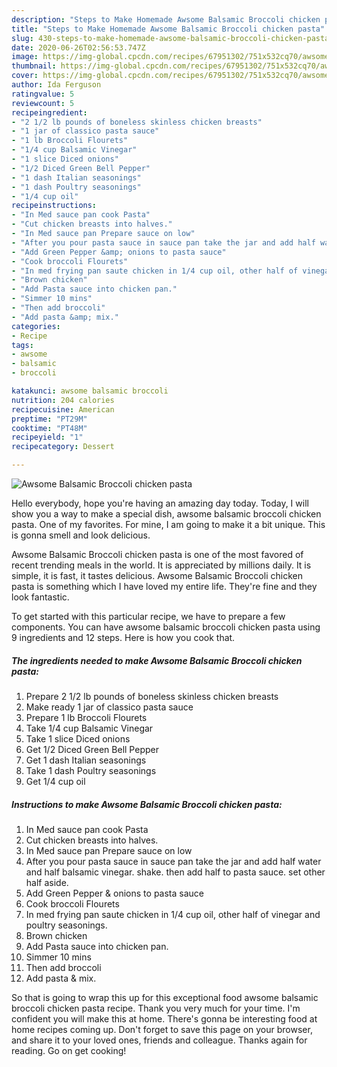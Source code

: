```yaml
---
description: "Steps to Make Homemade Awsome Balsamic Broccoli chicken pasta"
title: "Steps to Make Homemade Awsome Balsamic Broccoli chicken pasta"
slug: 430-steps-to-make-homemade-awsome-balsamic-broccoli-chicken-pasta
date: 2020-06-26T02:56:53.747Z
image: https://img-global.cpcdn.com/recipes/67951302/751x532cq70/awsome-balsamic-broccoli-chicken-pasta-recipe-main-photo.jpg
thumbnail: https://img-global.cpcdn.com/recipes/67951302/751x532cq70/awsome-balsamic-broccoli-chicken-pasta-recipe-main-photo.jpg
cover: https://img-global.cpcdn.com/recipes/67951302/751x532cq70/awsome-balsamic-broccoli-chicken-pasta-recipe-main-photo.jpg
author: Ida Ferguson
ratingvalue: 5
reviewcount: 5
recipeingredient:
- "2 1/2 lb pounds of boneless skinless chicken breasts"
- "1 jar of classico pasta sauce"
- "1 lb Broccoli Flourets"
- "1/4 cup Balsamic Vinegar"
- "1 slice Diced onions"
- "1/2 Diced Green Bell Pepper"
- "1 dash Italian seasonings"
- "1 dash Poultry seasonings"
- "1/4 cup oil"
recipeinstructions:
- "In Med sauce pan cook Pasta"
- "Cut chicken breasts into halves."
- "In Med sauce pan Prepare sauce on low"
- "After you pour pasta sauce in sauce pan take the jar and add half water and half balsamic vinegar. shake. then add half to pasta sauce. set other half aside."
- "Add Green Pepper &amp; onions to pasta sauce"
- "Cook broccoli Flourets"
- "In med frying pan saute chicken in 1/4 cup oil, other half of vinegar and poultry seasonings."
- "Brown chicken"
- "Add Pasta sauce into chicken pan."
- "Simmer 10 mins"
- "Then add broccoli"
- "Add pasta &amp; mix."
categories:
- Recipe
tags:
- awsome
- balsamic
- broccoli

katakunci: awsome balsamic broccoli 
nutrition: 204 calories
recipecuisine: American
preptime: "PT29M"
cooktime: "PT48M"
recipeyield: "1"
recipecategory: Dessert

---
```



![Awsome Balsamic Broccoli chicken pasta](https://img-global.cpcdn.com/recipes/67951302/751x532cq70/awsome-balsamic-broccoli-chicken-pasta-recipe-main-photo.jpg)

Hello everybody, hope you're having an amazing day today. Today, I will show you a way to make a special dish, awsome balsamic broccoli chicken pasta. One of my favorites. For mine, I am going to make it a bit unique. This is gonna smell and look delicious.

Awsome Balsamic Broccoli chicken pasta is one of the most favored of recent trending meals in the world. It is appreciated by millions daily. It is simple, it is fast, it tastes delicious. Awsome Balsamic Broccoli chicken pasta is something which I have loved my entire life. They're fine and they look fantastic.




To get started with this particular recipe, we have to prepare a few components. You can have awsome balsamic broccoli chicken pasta using 9 ingredients and 12 steps. Here is how you cook that.

<!--inarticleads1-->

##### The ingredients needed to make Awsome Balsamic Broccoli chicken pasta:

1. Prepare 2 1/2 lb pounds of boneless skinless chicken breasts
1. Make ready 1 jar of classico pasta sauce
1. Prepare 1 lb Broccoli Flourets
1. Take 1/4 cup Balsamic Vinegar
1. Take 1 slice Diced onions
1. Get 1/2 Diced Green Bell Pepper
1. Get 1 dash Italian seasonings
1. Take 1 dash Poultry seasonings
1. Get 1/4 cup oil




<!--inarticleads2-->

##### Instructions to make Awsome Balsamic Broccoli chicken pasta:

1. In Med sauce pan cook Pasta
1. Cut chicken breasts into halves.
1. In Med sauce pan Prepare sauce on low
1. After you pour pasta sauce in sauce pan take the jar and add half water and half balsamic vinegar. shake. then add half to pasta sauce. set other half aside.
1. Add Green Pepper &amp; onions to pasta sauce
1. Cook broccoli Flourets
1. In med frying pan saute chicken in 1/4 cup oil, other half of vinegar and poultry seasonings.
1. Brown chicken
1. Add Pasta sauce into chicken pan.
1. Simmer 10 mins
1. Then add broccoli
1. Add pasta &amp; mix.




So that is going to wrap this up for this exceptional food awsome balsamic broccoli chicken pasta recipe. Thank you very much for your time. I'm confident you will make this at home. There's gonna be interesting food at home recipes coming up. Don't forget to save this page on your browser, and share it to your loved ones, friends and colleague. Thanks again for reading. Go on get cooking!
